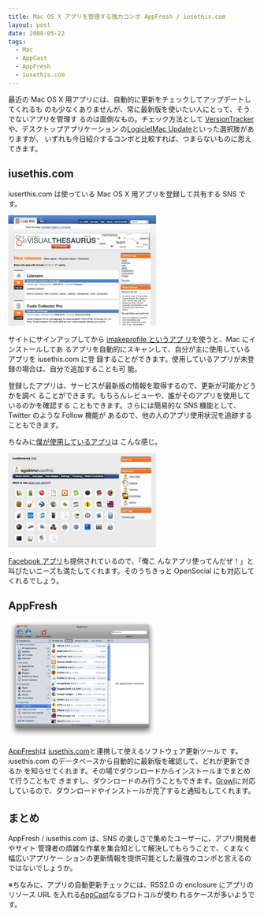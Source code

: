 ```yaml
---
title: Mac OS X アプリを管理する強力コンボ AppFresh / iusethis.com
layout: post
date: 2008-05-22
tags:
  - Mac
  - AppCast
  - AppFresh
  - iusethis.com
---
```


最近の Mac OS X 用アプリには、自動的に更新をチェックしてアップデートしてくれるも
のも少なくありませんが、常に最新版を使いたい人にとって、そうでないアプリを管理す
るのは面倒なもの。チェック方法として
[VersionTracker](http://www.versiontracker.com/)や、デスクトップアプリケーション
の[LogicielMac Update](http://www.logicielmac.com/)といった選択肢がありますが、
いずれも今日紹介するコンボと比較すれば、つまらないものに思えてきます。

## iusethis.com

iuserthis.com は使っている Mac OS X 用アプリを登録して共有する SNS です。

![iusethis_top](/images/2008/05/iusethis_top-300x224.jpg)

サイトにサインアップしてから [imakeprofile というアプ
リ](http://osx.iusethis.com/app/imakeprofile)を使うと、Mac にインストールしてあ
るアプリを自動的にスキャンして、自分が主に使用しているアプリを iusethis.com に登
録することができます。使用しているアプリが未登録の場合は、自分で追加することも可
能。

登録したアプリは、サービスが最新版の情報を取得するので、更新が可能かどうかを調べ
ることができます。もちろんレビューや、誰がそのアプリを使用しているのかを確認する
こともできます。さらには簡易的な SNS 機能として、Twitter のような Follow 機能が
あるので、他の人のアプリ使用状況を追跡することもできます。

ちなみに[僕が使用しているアプリ](http://osx.iusethis.com/iconbonanza/agektmr)は
こんな感じ。

![iusethis_icon](/images/2008/05/iusethis_icon-300x191.jpg)

[Facebook アプリ](http://apps.facebook.com/iusethis/)も提供されているので、「俺こ
んなアプリ使ってんだぜ！」と叫びたいニーズも満たしてくれます。そのうちきっと
OpenSocial にも対応してくれるでしょう。

## AppFresh

![](/images/2008/05/appfresh-300x238.jpg "appfresh")

[AppFresh](http://metaquark.de/appfresh/)は
[iusethis.com](http://osx.iusethis.com/)と連携して使えるソフトウェア更新ツールで
す。iusethis.com のデータベースから自動的に最新版を確認して、どれが更新できるか
を知らせてくれます。その場でダウンロードからインストールまでまとめて行うこともで
きますし、ダウンロードのみ行うこともできます。[Growl](http://growl.info/)に対応
しているので、ダウンロードやインストールが完了すると通知もしてくれます。

## まとめ

AppFresh / iusethis.com は、SNS の楽しさで集めたユーザーに、アプリ開発者やサイト
管理者の煩雑な作業を集合知として解決してもらうことで、くまなく幅広いアプリケー
ションの更新情報を提供可能とした最強のコンボと言えるのではないでしょうか。

※ちなみに、アプリの自動更新チェックには、RSS2.0 の enclosure にアプリのリソース
URL を入れる[AppCast](http://connectedflow.com/appcasting/)なるプロトコルが使わ
れるケースが多いようです。
